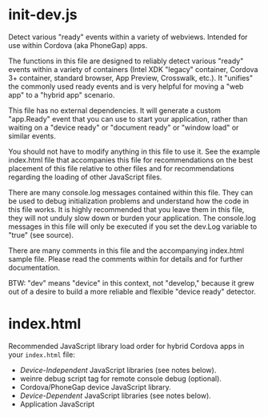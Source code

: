 # init-dev.js

Detect various "ready" events within a variety of webviews. Intended for use within Cordova (aka PhoneGap) apps.

The functions in this file are designed to reliably detect various "ready" events
within a variety of containers (Intel XDK "legacy" container, Cordova 3+ container,
standard browser, App Preview, Crosswalk, etc.). It "unifies" the commonly used
ready events and is very helpful for moving a "web app" to a "hybrid app" scenario.

This file has no external dependencies. It will generate a custom "app.Ready" event
that you can use to start your application, rather than waiting on a "device ready" 
or "document ready" or "window load" or similar events.

You should not have to modify anything in this file to use it. See the example
index.html file that accompanies this file for recommendations on the best placement 
of this file relative to other files and for recommendations regarding the loading 
of other JavaScript files.

There are many console.log messages contained within this file. They can be used
to debug initialization problems and understand how the code in this file works.
It is highly recommended that you leave them in this file, they will not unduly
slow down or burden your application. The console.log messages in this file
will only be executed if you set the dev.Log variable to "true" (see source).

There are many comments in this file and the accompanying index.html sample file.
Please read the comments within for details and for further documentation.

BTW: "dev" means "device" in this context, not "develop," because it grew out
of a desire to build a more reliable and flexible "device ready" detector.

# index.html

Recommended JavaScript library load order for hybrid Cordova apps in your `index.html` file:

  * _Device-Independent_ JavaScript libraries (see notes below).
  * weinre debug script tag for remote console debug (optional).
  * Cordova/PhoneGap device JavaScript library.
  * _Device-Dependent_ JavaScript libraries (see notes below).
  * Application JavaScript <script> tags and libraries.
  * weinre debug script tag for remote console debug (optional).

In complex projects, the JavaScript load order is important. You must insure that the underlying
device API native code finishes its init, which usually takes longer than the webview init...

*VERY IMPORTANT:* notice that all of the libraries used in this project are located within the app's
local directories, which means they will get bundled with the app. They are NOT being pulled in
over the net. In most cases, this is what you should be doing when you build a hybrid mobile app.
This insures that you always use the JS code that you debugged against AND that you are not requiring
a data connection (network connection) to get the app started. If your app startup requires a data
connection to initialize and start interaction with the user, lack of a reliable network connection
could be disasterous. Not to mention it generally results in a slower load time. Loading locally is
is much friendlier to your end user's data plan and battery.  :smile:

*NOTE:* do not use a directory prefix with the `cordova.js` file - it is inserted automatically
by the build system, emulator and other tools, and is assumed to be in the `index.html` source directory.
You will not find this JS file anywhere in your project, it is a _phantom_ library. If you do see
copies of this file as part of your project it should be removed.

*LIBRARY NOTE:* If you are using a large number of JavaScript libraries, especially third-party libraries
(like jQuery, {{ mustache }}, Underscore, etc.) that are _independent_ of the device APIs provided
by the Cordova library and plugins - and they are independent of your application - your
app initialization will be most successful if you load these libraries BEFORE the Cordova JS file,
in the <head> section of your `index.html` file. Obviously, any code that depends on Cordova APIs
must be loaded AFTER the `cordova.js` library.

Libraries that are _independent_ of the device APIs are libraries that you could use in a desktop
browser in a normal web page or web app. _Dependent_ libraries are, most likely, your own code
that you've written specifically to work with the Cordova device APIs. In some cases,
if your device-dependent code requires access to device-independent code to get started, you may
have to use something like CommonJS to force the device-dependent code to wait for the device-
independent code to initialize, otherwise you may have trouble getting your app started.

Because of this added dependency on the underlying native code (device) initialization, you should
not use the `document ready` event to start your application. You should wait for the `deviceready`
event before you begin your application (if it uses any device APIs); in practice, it is best to wait
for both. (See the `init-dev.js` file for an example of how to do this, it generates a custom
`app.Ready` event that you can trigger off of and just forget about the other events.)

*NOTE:* _any_ library that redefines `addEventListener()` or fiddles with outstanding events may
interfere with capturing the `deviceready` event and should, therefore, be placed *BEFORE*
the `cordova.js` library in the load order.

*ALSO:* if you use `weinre` for debugging, you may have to experiment with the placement of your `weinre`
script. Some recommended locations are shown within. If these locations do not work, you may have
to experiment. The optimum placement can be app-specific, primarily as a function of the included
JavaScript libraries and your initialization code.
